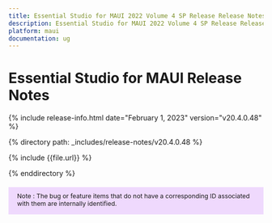 ```yaml
---
title: Essential Studio for MAUI 2022 Volume 4 SP Release Release Notes  
description: Essential Studio for MAUI 2022 Volume 4 SP Release Release Notes  
platform: maui
documentation: ug
---
```


# Essential Studio for MAUI Release Notes  

{% include release-info.html date="February 1, 2023"  version="v20.4.0.48" %} 

{% directory path: _includes/release-notes/v20.4.0.48 %}

{% include {{file.url}} %}

{% enddirectory %}


<style>
#note {
    font-size: .88em!important;
margin-top: 1.5em;     margin-bottom: 1.5em;
    background-color: #efd9fd;
    padding: 10px 17px 14px;
}
</style>
<div id="note">
Note : The bug or feature items that do not have a corresponding ID associated with them are internally identified.
</div>